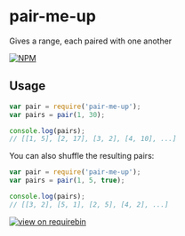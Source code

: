pair-me-up
==========

Gives a range, each paired with one another

[![NPM](https://nodei.co/npm/pair-me-up.png?downloads=true&stars=true)](https://nodei.co/npm/pair-me-up/)


## Usage

```js
var pair = require('pair-me-up');
var pairs = pair(1, 30);

console.log(pairs);
// [[1, 5], [2, 17], [3, 2], [4, 10], ...]
```

You can also shuffle the resulting pairs:

```js
var pair = require('pair-me-up');
var pairs = pair(1, 5, true);

console.log(pairs);
// [[3, 2], [5, 1], [2, 5], [4, 2], ...]
```

[![view on requirebin](http://requirebin.com/badge.png)](http://requirebin.com/?gist=954fa6dab4e7c6822fa6)
